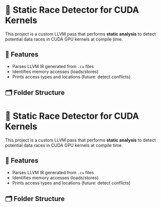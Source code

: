 # 🧠 Static Race Detector for CUDA Kernels

This project is a custom LLVM pass that performs **static analysis** to detect potential data races in CUDA GPU kernels at compile time.

## 🚀 Features

- Parses LLVM IR generated from `.cu` files
- Identifies memory accesses (loads/stores)
- Prints access types and locations (future: detect conflicts)

## 🗂️ Folder Structure

# 🧠 Static Race Detector for CUDA Kernels

This project is a custom LLVM pass that performs **static analysis** to detect potential data races in CUDA GPU kernels at compile time.

## 🚀 Features

- Parses LLVM IR generated from `.cu` files
- Identifies memory accesses (loads/stores)
- Prints access types and locations (future: detect conflicts)

## 🗂️ Folder Structure

